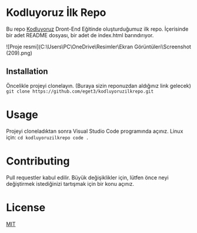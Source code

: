 # Kodluyoruz İlk Repo
Bu repo [Kodluyoruz](https://www.kodluyoruz.org/) Dront-End Eğitinde oluşturduğumuz ilk repo. İçerisinde bir adet README dosyası, bir adet de index.html barındırıyor.

![Proje resmi](C:\Users\PC\OneDrive\Resimler\Ekran Görüntüleri\Screenshot (209).png)
## Installation
Öncelikle projeyi clonelayın. (Buraya sizin reponuzdan aldığınız link gelecek)
```git clone https://github.com/eget3/kodluyoruzilkrepo.git```
# Usage
Projeyi cloneladıktan sonra Visual Studio Code programında açınız.
Linux için:
```cd kodluyoruzilkrepo code .```
# Contributing
Pull requestler kabul edilir. Büyük değişiklikler için, lütfen önce neyi değiştirmek istediğinizi tartışmak için bir konu açınız.
# License
[MIT](https://choosealicense.com/licenses/mit/)